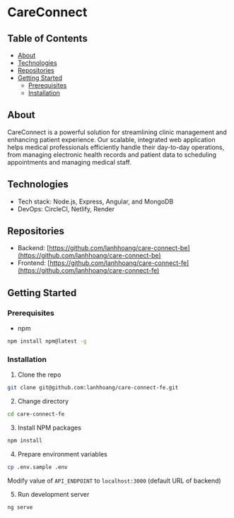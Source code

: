 # CareConnect

## Table of Contents
- [About](#about)
- [Technologies](#technologies)
- [Repositories](#repositories)
- [Getting Started](#getting-started)
  - [Prerequisites](#prerequisites)
  - [Installation](#installation)

## About

CareConnect is a powerful solution for streamlining clinic management and enhancing patient experience. Our scalable, integrated web application helps medical professionals efficiently handle their day-to-day operations, from managing electronic health records and patient data to scheduling appointments and managing medical staff.

## Technologies

- Tech stack: Node.js, Express, Angular, and MongoDB
- DevOps: CircleCI, Netlify, Render

## Repositories

- Backend: [https://github.com/lanhhoang/care-connect-be](https://github.com/lanhhoang/care-connect-be)
- Frontend: [https://github.com/lanhhoang/care-connect-fe](https://github.com/lanhhoang/care-connect-fe)

## Getting Started

### Prerequisites

- npm

```sh
npm install npm@latest -g
```

### Installation

1. Clone the repo

```sh
git clone git@github.com:lanhhoang/care-connect-fe.git
```

2. Change directory

```sh
cd care-connect-fe
```

3. Install NPM packages

```sh
npm install
```

4. Prepare environment variables

```sh
cp .env.sample .env
```

Modify value of `API_ENDPOINT` to `localhost:3000` (default URL of backend)

5. Run development server

```sh
ng serve
```

